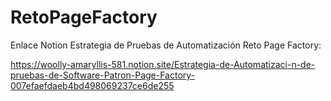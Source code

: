 # RetoPageFactory

Enlace Notion Estrategia de Pruebas de Automatización Reto Page Factory:

https://woolly-amaryllis-581.notion.site/Estrategia-de-Automatizaci-n-de-pruebas-de-Software-Patron-Page-Factory-007efaefdaeb4bd498069237ce6de255
